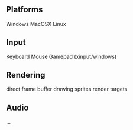 ## Platforms
Windows
MacOSX
Linux

## Input
Keyboard
Mouse
Gamepad (xinput/windows)

## Rendering
direct frame buffer drawing
sprites
render targets

## Audio
...